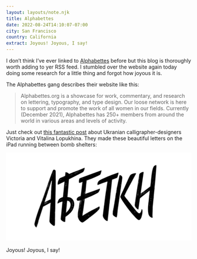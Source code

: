 ```yaml
---
layout: layouts/note.njk
title: Alphabettes
date: 2022-08-24T14:10:07-07:00
city: San Francisco
country: California
extract: Joyous! Joyous, I say!
---
```


I don’t think I’ve ever linked to [Alphabettes](https://www.alphabettes.org/) before but this blog is thoroughly worth adding to yer RSS feed. I stumbled over the website again today doing some research for a little thing and forgot how joyous it is.

The Alphabettes gang describes their website like this:

> Alphabettes.org is a showcase for work, commentary, and research on lettering, typography, and type design. Our loose network is here to support and promote the work of all women in our fields. Currently (December 2021), Alphabettes has 250+ members from around the world in various areas and levels of activity.

Just check out [this fantastic post](https://www.alphabettes.org/abetki/) about Ukranian calligrapher-designers Victoria and Vitalina Lopukhina. They made these beautiful letters on the iPad running between bomb shelters:

![A beautiful drawing of the word "АБЕТКИ"](/images/alphabet.webp)

Joyous! Joyous, I say!
